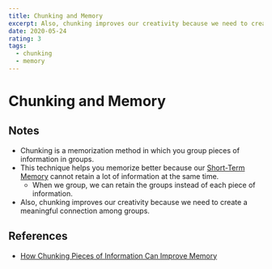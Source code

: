 ```yaml
---
title: Chunking and Memory
excerpt: Also, chunking improves our creativity because we need to create a meaningful connection among groups.
date: 2020-05-24
rating: 3
tags:
  - chunking
  - memory
---
```


# Chunking and Memory

## Notes

- Chunking is a memorization method in which you group pieces of information in groups.
- This technique helps you memorize better because our [Short-Term Memory](/zettelkasten/short-term-memory) cannot retain a lot of information at the same time.
  - When we group, we can retain the groups instead of each piece of information.
- Also, chunking improves our creativity because we need to create a meaningful connection among groups.

## References

- [How Chunking Pieces of Information Can Improve Memory](https://www.verywellmind.com/chunking-how-can-this-technique-improve-your-memory-2794969)
